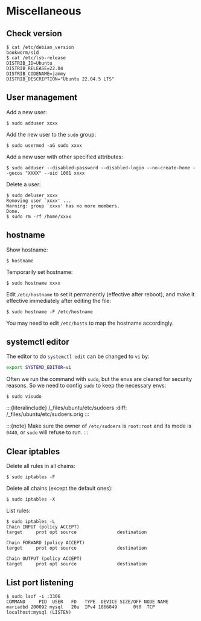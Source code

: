 # Miscellaneous

## Check version

```console
$ cat /etc/debian_version
bookworm/sid
$ cat /etc/lsb-release
DISTRIB_ID=Ubuntu
DISTRIB_RELEASE=22.04
DISTRIB_CODENAME=jammy
DISTRIB_DESCRIPTION="Ubuntu 22.04.5 LTS"
```

## User management

Add a new user:

```console
$ sudo adduser xxxx
```

Add the new user to the `sudo` group:

```console
$ sudo usermod -aG sudo xxxx
```

Add a new user with other specified attributes:

```console
$ sudo adduser --disabled-password --disabled-login --no-create-home --gecos "XXXX" --uid 1001 xxxx
```

Delete a user:

```console
$ sudo deluser xxxx
Removing user `xxxx' ...
Warning: group `xxxx' has no more members.
Done.
$ sudo rm -rf /home/xxxx
```

## hostname

Show hostname:

```console
$ hostname
```

Temporarily set hostname:

```console
$ sudo hostname xxxx
```

Edit `/etc/hostname` to set it permanently (effective after reboot), and make it effective immediately after editing the file:

```console
$ sudo hostname -F /etc/hostname
```

You may need to edit `/etc/hosts` to map the hostname accordingly.

## systemctl editor

The editor to do `systemctl edit` can be changed to `vi` by:

```sh
export SYSTEMD_EDITOR=vi
```

Often we run the command with `sudo`, but the envs are cleared for security reasons. So we need to config `sudo` to keep the necessary envs:

```console
$ sudo visudo
```

:::{literalinclude} /_files/ubuntu/etc/sudoers
:diff: /_files/ubuntu/etc/sudoers.orig
:::

:::{note}
Make sure the owner of `/etc/sudoers` is `root:root` and its mode is `0440`, or `sudo` will refuse to run.
:::

## Clear iptables

Delete all rules in all chains:

```console
$ sudo iptables -F
```

Delete all chains (except the default ones):

```console
$ sudo iptables -X
```

List rules:

```console
$ sudo iptables -L
Chain INPUT (policy ACCEPT)
target     prot opt source               destination         

Chain FORWARD (policy ACCEPT)
target     prot opt source               destination         

Chain OUTPUT (policy ACCEPT)
target     prot opt source               destination 
```

## List port listening

```console
$ sudo lsof -i :3306
COMMAND     PID  USER   FD   TYPE  DEVICE SIZE/OFF NODE NAME
mariadbd 200092 mysql   20u  IPv4 1866849      0t0  TCP localhost:mysql (LISTEN)
```
